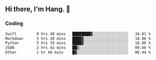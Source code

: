 ## Hi there, I'm Hang. 👋

### Coding

<!--START_SECTION:waka-->

```txt
Swift         9 hrs 48 mins   ████████▓░░░░░░░░░░░░░░░░   34.81 %
Markdown      5 hrs 20 mins   ████▓░░░░░░░░░░░░░░░░░░░░   18.96 %
Python        5 hrs 19 mins   ████▓░░░░░░░░░░░░░░░░░░░░   18.90 %
JSON          2 hrs 43 mins   ██▒░░░░░░░░░░░░░░░░░░░░░░   09.66 %
Other         1 hr 48 mins    █▓░░░░░░░░░░░░░░░░░░░░░░░   06.44 %
```

<!--END_SECTION:waka-->
